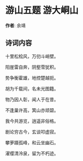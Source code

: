 # 游山五题 游大峒山

**作者**: 余靖

## 诗词内容

十里松桧风，万仞斗峭壁。

阳崖雷自奔，阴壑雪犹积。

势争衡霍雄，地控楚越扼。

胡为千载间，名未光图籍。

物乃因人彰，闻人于在昔。

不逢巢许高，箕山亦顽碧。

我今共游览，逍遥非俗格。

剧论穷古今，玄谈叩虚寂。

攀萝蹑孤峰，和云坐幽石。

濯缨清泠泉，留为不朽迹。

